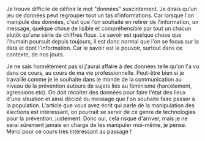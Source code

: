 Je trouve difficile de définir le mot "données" suscintement. Je dirais qu'un jeu de données peut regrouper tout un tas d'informations. Car lorsque l'on manipule des données, c'est que l'on souhaite en retirer de l'information, un message, quelque chose de lisible et compréhensible par tout un chacun plutôt qu'une série de chiffres flous. Le savoir est quelque chose que l'humain poursuit depuis toujours, il est donc normal que l'on se focus sur la data et dont l'information. Car le savoir est le pouvoir, surtout dans ce contexte, de nos jours.

Je ne sais honnêtement pas si j'aurai affaire à des données telle qu'on l'a vu dans ce cours, au cours de ma vie professionnelle. Peut-être bien si je travaille comme je le souhaite dans le monde de la communication au niveau de la prévention autours de sujets liés au féminisme (harcèlement, agressions etc). On doit récolter des données pour faire l'état des lieux d'une situation et ainsi décidé du message que l'on souhaite faire passer à la population. L'article que vous avez écrit qui parle de la manipulation des élections est intéressant, on pourrait se servir de ce genre de technologies pour la prévention, justement. Donc oui, cela risque d'arriver, mais je ne serai sûrement jamais en charge de les manipuler moi-même, je pense. Merci pour ce cours très intéressant au passage !